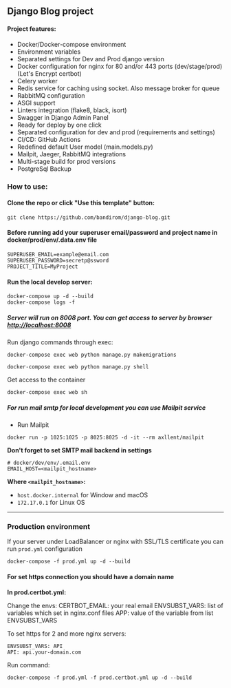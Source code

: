## Django Blog project


#### Project features:
* Docker/Docker-compose environment
* Environment variables
* Separated settings for Dev and Prod django version
* Docker configuration for nginx for 80 and/or 443 ports (dev/stage/prod) (Let's Encrypt certbot)
* Celery worker
* Redis service for caching using socket. Also message broker for queue
* RabbitMQ configuration
* ASGI support
* Linters integration (flake8, black, isort)
* Swagger in Django Admin Panel
* Ready for deploy by one click
* Separated configuration for dev and prod (requirements and settings)
* CI/CD: GitHub Actions
* Redefined default User model (main.models.py)
* Mailpit, Jaeger, RabbitMQ integrations
* Multi-stage build for prod versions
* PostgreSql Backup

### How to use:

#### Clone the repo or click "Use this template" button:

    git clone https://github.com/bandirom/django-blog.git
    

#### Before running add your superuser email/password and project name in docker/prod/env/.data.env file

```dotenv
SUPERUSER_EMAIL=example@email.com
SUPERUSER_PASSWORD=secretp@ssword
PROJECT_TITLE=MyProject
```

#### Run the local develop server:

```shell
docker-compose up -d --build
docker-compose logs -f
```
    
##### Server will run on 8008 port. You can get access to server by browser [http://localhost:8008](http://localhost:8008)

Run django commands through exec:
```shell
docker-compose exec web python manage.py makemigrations

docker-compose exec web python manage.py shell
```

Get access to the container
```shell
docker-compose exec web sh
```

##### For run mail smtp for local development you can use Mailpit service

* Run Mailpit
```shell
docker run -p 1025:1025 -p 8025:8025 -d -it --rm axllent/mailpit
```

<b>Don't forget to set SMTP mail backend in settings</b>

```dotenv
# docker/dev/env/.email.env
EMAIL_HOST=<mailpit_hostname>
```

**Where `<mailpit_hostname>`:**
* `host.docker.internal` for Window and macOS
* `172.17.0.1` for Linux OS

---

### Production environment

If your server under LoadBalancer or nginx with SSL/TLS certificate you can run `prod.yml` configuration

```shell
docker-compose -f prod.yml up -d --build
```

#### For set https connection you should have a domain name
**In prod.certbot.yml:**

Change the envs:
    CERTBOT_EMAIL: your real email
    ENVSUBST_VARS: list of variables which set in nginx.conf files
    APP: value of the variable from list ENVSUBST_VARS
    
To set https for 2 and more nginx servers:
    
```dotenv
ENVSUBST_VARS: API
API: api.your-domain.com
```

Run command:
```shell
docker-compose -f prod.yml -f prod.certbot.yml up -d --build
```
